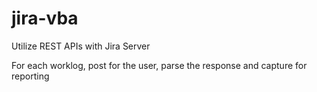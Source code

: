 # jira-vba
Utilize REST APIs with Jira Server

For each worklog, post for the user, parse the response and capture for reporting
